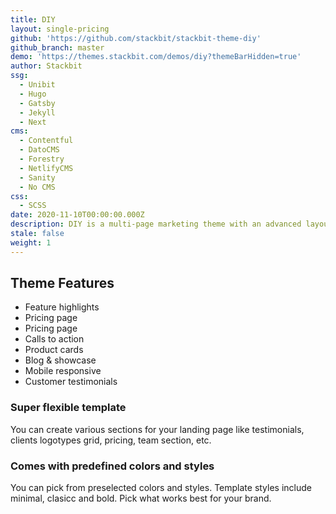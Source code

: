 ```yaml
---
title: DIY
layout: single-pricing
github: 'https://github.com/stackbit/stackbit-theme-diy'
github_branch: master
demo: 'https://themes.stackbit.com/demos/diy?themeBarHidden=true'
author: Stackbit
ssg:
  - Unibit
  - Hugo
  - Gatsby
  - Jekyll
  - Next
cms:
  - Contentful
  - DatoCMS
  - Forestry
  - NetlifyCMS
  - Sanity
  - No CMS
css:
  - SCSS
date: 2020-11-10T00:00:00.000Z
description: DIY is a multi-page marketing theme with an advanced layout builder.
stale: false
weight: 1
---
```


## Theme Features

- Feature highlights
- Pricing page
- Pricing page
- Calls to action
- Product cards
- Blog & showcase
- Mobile responsive
- Customer testimonials

### Super flexible template
You can create various sections for your landing page like testimonials, clients logotypes grid, pricing, team section, etc.

### Comes with predefined colors and styles
You can pick from preselected colors and styles. Template styles include minimal, clasicc and bold. Pick what works best for your brand.
